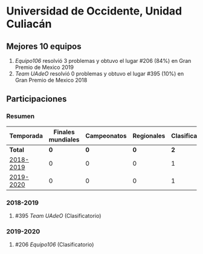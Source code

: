 # Universidad de Occidente, Unidad Culiacán

## Mejores 10 equipos

1. _Equipo106_ resolvió 3 problemas y obtuvo el lugar #206 (84%) en Gran Premio de Mexico 2019
1. _Team UAdeO_ resolvió 0 problemas y obtuvo el lugar #395 (10%) en Gran Premio de Mexico 2018

## Participaciones

### Resumen

| Temporada | Finales mundiales | Campeonatos | Regionales | Clasificatorios | Equipos |
| --- | --- | --- | --- | --- | --- |
| **Total** | **0** | **0** | **0** | **2** | **2** |
| [2018-2019](#2018-2019) | 0 | 0 | 0 | 1 | 1 |
| [2019-2020](#2019-2020) | 0 | 0 | 0 | 1 | 1 |

### 2018-2019

1. #395 _Team UAdeO_ (Clasificatorio)

### 2019-2020

1. #206 _Equipo106_ (Clasificatorio)



